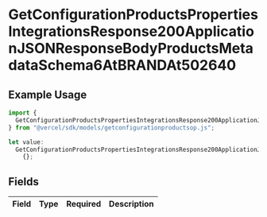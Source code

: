 # GetConfigurationProductsPropertiesIntegrationsResponse200ApplicationJSONResponseBodyProductsMetadataSchema6AtBRANDAt502640

## Example Usage

```typescript
import {
  GetConfigurationProductsPropertiesIntegrationsResponse200ApplicationJSONResponseBodyProductsMetadataSchema6AtBRANDAt502640,
} from "@vercel/sdk/models/getconfigurationproductsop.js";

let value:
  GetConfigurationProductsPropertiesIntegrationsResponse200ApplicationJSONResponseBodyProductsMetadataSchema6AtBRANDAt502640 =
    {};
```

## Fields

| Field       | Type        | Required    | Description |
| ----------- | ----------- | ----------- | ----------- |